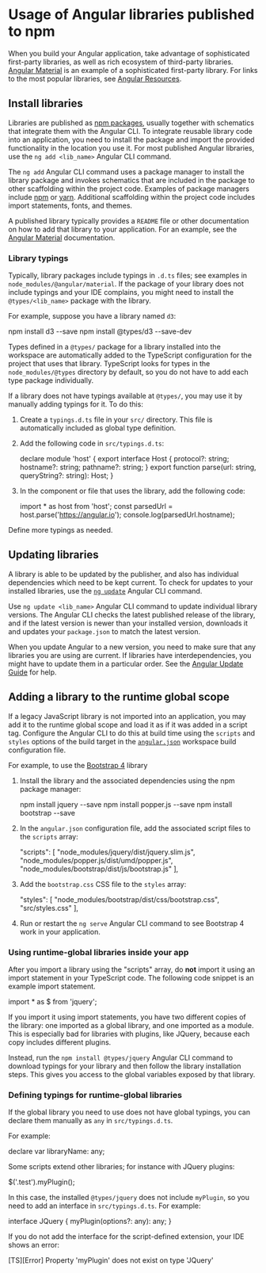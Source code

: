 # Usage of Angular libraries published to npm

When you build your Angular application, take advantage of sophisticated first-party libraries, as well as rich ecosystem of third-party libraries.
[Angular Material][AngularMaterialMain] is an example of a sophisticated first-party library.
For links to the most popular libraries, see [Angular Resources][Resources].

## Install libraries

Libraries are published as [npm packages][GuideNpmPackages], usually together with schematics that integrate them with the Angular CLI.
To integrate reusable library code into an application, you need to install the package and import the provided functionality in the location you use it.
For most published Angular libraries, use the `ng add <lib_name>` Angular CLI command.

The `ng add` Angular CLI command uses a package manager to install the library package and invokes schematics that are included in the package to other scaffolding within the project code.
Examples of package managers include [npm][NpmjsMain] or [yarn][YarnpkgMain].
Additional scaffolding within the project code includes import statements, fonts, and themes.

A published library typically provides a `README` file or other documentation on how to add that library to your application.
For an example, see the [Angular Material][AngularMaterialMain] documentation.

### Library typings

Typically, library packages include typings in `.d.ts` files; see examples in `node_modules/@angular/material`.
If the package of your library does not include typings and your IDE complains, you might need to install the `@types/<lib_name>` package with the library.

For example, suppose you have a library named `d3`:

<docs-code language="shell">

npm install d3 --save
npm install @types/d3 --save-dev

</docs-code>

Types defined in a `@types/` package for a library installed into the workspace are automatically added to the TypeScript configuration for the project that uses that library.
TypeScript looks for types in the `node_modules/@types` directory by default, so you do not have to add each type package individually.

If a library does not have typings available at `@types/`, you may use it by manually adding typings for it.
To do this:

1. Create a `typings.d.ts` file in your `src/` directory.
    This file is automatically included as global type definition.

1. Add the following code in `src/typings.d.ts`:

    <docs-code language="typescript">

    declare module 'host' {
      export interface Host {
        protocol?: string;
        hostname?: string;
        pathname?: string;
      }
      export function parse(url: string, queryString?: string): Host;
    }

    </docs-code>

1. In the component or file that uses the library, add the following code:

    <docs-code language="typescript">

    import * as host from 'host';
    const parsedUrl = host.parse('https://angular.io');
    console.log(parsedUrl.hostname);

    </docs-code>

Define more typings as needed.

## Updating libraries

A library is able to be updated by the publisher, and also has individual dependencies which need to be kept current.
To check for updates to your installed libraries, use the [`ng update`][CliUpdate] Angular CLI command.

Use `ng update <lib_name>` Angular CLI command to update individual library versions.
The Angular CLI checks the latest published release of the library, and if the latest version is newer than your installed version, downloads it and updates your `package.json` to match the latest version.

When you update Angular to a new version, you need to make sure that any libraries you are using are current.
If libraries have interdependencies, you might have to update them in a particular order.
See the [Angular Update Guide][AngularUpdateMain] for help.

## Adding a library to the runtime global scope

If a legacy JavaScript library is not imported into an application, you may add it to the runtime global scope and load it as if it was added in a script tag.
Configure the Angular CLI to do this at build time using the `scripts` and `styles` options of the build target in the [`angular.json`][GuideWorkspaceConfig] workspace build configuration file.

For example, to use the [Bootstrap 4][GetbootstrapDocs40GettingStartedIntroduction] library

1. Install the library and the associated dependencies using the npm package manager:

    <docs-code language="shell">

    npm install jquery --save
    npm install popper.js --save
    npm install bootstrap --save

    </docs-code>

1. In the `angular.json` configuration file, add the associated script files to the `scripts` array:

    <docs-code language="json">

    "scripts": [
      "node_modules/jquery/dist/jquery.slim.js",
      "node_modules/popper.js/dist/umd/popper.js",
      "node_modules/bootstrap/dist/js/bootstrap.js"
    ],

    </docs-code>

1. Add the `bootstrap.css` CSS file to the `styles` array:

    <docs-code language="css">

    "styles": [
      "node_modules/bootstrap/dist/css/bootstrap.css",
      "src/styles.css"
    ],

    </docs-code>

1. Run or restart the `ng serve` Angular CLI command to see Bootstrap 4 work in your application.

### Using runtime-global libraries inside your app

After you import a library using the "scripts" array, do **not** import it using an import statement in your TypeScript code.
The following code snippet is an example import statement.

<docs-code language="typescript">

import * as $ from 'jquery';

</docs-code>

If you import it using import statements, you have two different copies of the library: one imported as a global library, and one imported as a module.
This is especially bad for libraries with plugins, like JQuery, because each copy includes different plugins.

Instead, run the `npm install @types/jquery` Angular CLI command to download typings for your library and then follow the library installation steps.
This gives you access to the global variables exposed by that library.

### Defining typings for runtime-global libraries

If the global library you need to use does not have global typings, you can declare them manually as `any` in `src/typings.d.ts`.

For example:

<docs-code language="typescript">

declare var libraryName: any;

</docs-code>

Some scripts extend other libraries; for instance with JQuery plugins:

<docs-code language="typescript">

$('.test').myPlugin();

</docs-code>

In this case, the installed `@types/jquery` does not include `myPlugin`, so you need to add an interface in `src/typings.d.ts`.
For example:

<docs-code language="typescript">

interface JQuery {
  myPlugin(options?: any): any;
}

</docs-code>

If you do not add the interface for the script-defined extension, your IDE shows an error:

<docs-code language="text">

[TS][Error] Property 'myPlugin' does not exist on type 'JQuery'

</docs-code>

[CliUpdate]: cli/update "ng update | CLI |Angular"

[GuideNpmPackages]: reference/configs/npm-packages "Workspace npm dependencies | Angular"

[GuideWorkspaceConfig]: reference/configs/workspace-config "Angular workspace configuration | Angular"

[Resources]: resources "Explore Angular Resources | Angular"

[AngularMaterialMain]: https://material.angular.io "Angular Material | Angular"

[AngularUpdateMain]: https://update.angular.io "Angular Update Guide | Angular"

[GetbootstrapDocs40GettingStartedIntroduction]: https://getbootstrap.com/docs/4.0/getting-started/introduction "Introduction | Bootstrap"

[NpmjsMain]: https://www.npmjs.com "npm"

[YarnpkgMain]: https://yarnpkg.com " Yarn"
